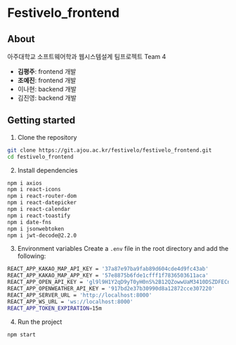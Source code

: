 # Festivelo_frontend

## About
아주대학교 소프트웨어학과 웹시스템설계 팀프로젝트 Team 4
- **김평주**: frontend 개발
- **조예진**: frontend 개발
- 이나현: backend 개발
- 김진영: backend 개발

## Getting started
1. Clone the repository
```bash
git clone https://git.ajou.ac.kr/festivelo/festivelo_frontend.git
cd festivelo_frontend
```

2. Install dependencies
```bash
npm i axios
npm i react-icons
npm i react-router-dom
npm i react-datepicker
npm i react-calendar
npm i react-toastify
npm i date-fns
npm i jsonwebtoken
npm i jwt-decode@2.2.0
```

3. Environment variables
Create a `.env` file in the root directory and add the following:
```bash
REACT_APP_KAKAO_MAP_API_KEY = '37a87e97ba9fab89d604cde4d9fc43ab'
REACT_APP_KAKAO_MAP_APP_KEY = '57e8875b6fde1cfff1f7836503611aca'
REACT_APP_OPEN_API_KEY = 'gl9l9H1Y2qD9yT0yH0nS%2B12QZowwUaM3410DSZDFECnCxi2ShuNUaBBOjw%2Fj6vDjzn2xVrVrXSRBsKocSLVwwA%3D%3D'
REACT_APP_OPENWEATHER_API_KEY = '917bd2e37b30990d8a12872cce307220'
REACT_APP_SERVER_URL = 'http://localhost:8000'
REACT_APP_WS_URL = 'ws://localhost:8000'
REACT_APP_TOKEN_EXPIRATION=15m
```

4. Run the project
```bash
npm start
```